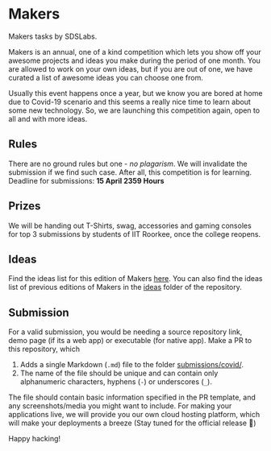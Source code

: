 # Makers
Makers tasks by SDSLabs.

Makers is an annual, one of a kind competition which lets you show off your awesome projects and ideas you make during the period of one month. You are allowed to work on your own ideas, but if you are out of one, we have curated a list of awesome ideas you can choose one from.

Usually this event happens once a year, but we know you are bored at home due to Covid-19 scenario and this seems a really nice time to learn about some new technology. So, we are launching this competition again, open to all and with more ideas. 

## Rules
There are no ground rules but one - *no plagarism*. We will invalidate the submission if we find such case. After all, this competition is for learning. Deadline for submissions: __15 April 2359 Hours__

## Prizes
We will be handing out T-Shirts, swag, accessories and gaming consoles for top 3 submissions by students of IIT Roorkee, once the college reopens.

## Ideas
Find the ideas list for this edition of Makers [here](ideas/quarantine.md). You can also find the ideas list of previous editions of Makers in the [ideas](ideas/) folder of the repository.

## Submission
For a valid submission, you would be needing a source repository link, demo page (if its a web app) or executable (for native app). Make a PR to this repository, which 

1. Adds a single Markdown (`.md`) file to the folder [submissions/covid/](submissions/quarantine/).
2. The name of the file should be unique and can contain only alphanumeric characters, hyphens (`-`) or underscores (`_`).

The file should contain basic information specified in the PR template, and any screenshots/media you might want to include. For making your applications live, we will provide you our own cloud hosting platform, which will make your deployments a breeze (Stay tuned for the official release :slightly_smiling_face:)

Happy hacking!
